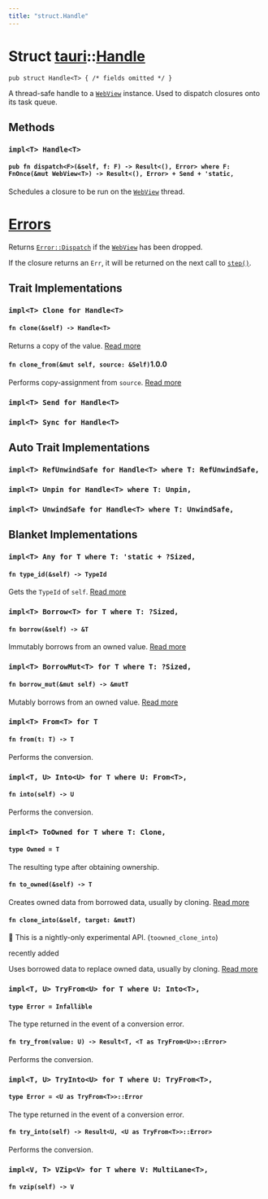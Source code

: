 ```yaml
---
title: "struct.Handle"
---
```


# Struct [tauri](/docs/api/rust/tauri/index.html)::​[Handle](/docs/api/rust/tauri/)

    pub struct Handle<T> { /* fields omitted */ }

A thread-safe handle to a [`WebView`](/docs/api/rust/tauri/struct.WebView.html) instance. Used to dispatch closures onto its task queue.

## Methods

### `impl<T> Handle<T>`

#### `pub fn dispatch<F>(&self, f: F) -> Result<(), Error> where F: FnOnce(&mut WebView<T>) -> Result<(), Error> + Send + 'static,`

Schedules a closure to be run on the [`WebView`](/docs/api/rust/tauri/struct.WebView.html) thread.

# [Errors](/docs/api/rust/tauri/about:blank#errors)

Returns [`Error::Dispatch`](/docs/api/rust/tauri/enum.Error.html#variant.Dispatch) if the [`WebView`](/docs/api/rust/tauri/struct.WebView.html) has been dropped.

If the closure returns an `Err`, it will be returned on the next call to [`step()`](/docs/api/rust/tauri/struct.WebView.html#method.step).

## Trait Implementations

### `impl<T> Clone for Handle<T>`

#### `fn clone(&self) -> Handle<T>`

Returns a copy of the value. [Read more](https://doc.rust-lang.org/nightly/core/clone/trait.Clone.html#tymethod.clone)

#### `fn clone_from(&mut self, source: &Self)`1.0.0

Performs copy-assignment from `source`. [Read more](https://doc.rust-lang.org/nightly/core/clone/trait.Clone.html#method.clone_from)

### `impl<T> Send for Handle<T>`

### `impl<T> Sync for Handle<T>`

## Auto Trait Implementations

### `impl<T> RefUnwindSafe for Handle<T> where T: RefUnwindSafe,`

### `impl<T> Unpin for Handle<T> where T: Unpin,`

### `impl<T> UnwindSafe for Handle<T> where T: UnwindSafe,`

## Blanket Implementations

### `impl<T> Any for T where T: 'static + ?Sized,`

#### `fn type_id(&self) -> TypeId`

Gets the `TypeId` of `self`. [Read more](https://doc.rust-lang.org/nightly/core/any/trait.Any.html#tymethod.type_id)

### `impl<T> Borrow<T> for T where T: ?Sized,`

#### `fn borrow(&self) -> &T`

Immutably borrows from an owned value. [Read more](https://doc.rust-lang.org/nightly/core/borrow/trait.Borrow.html#tymethod.borrow)

### `impl<T> BorrowMut<T> for T where T: ?Sized,`

#### `fn borrow_mut(&mut self) -> &mutT`

Mutably borrows from an owned value. [Read more](https://doc.rust-lang.org/nightly/core/borrow/trait.BorrowMut.html#tymethod.borrow_mut)

### `impl<T> From<T> for T`

#### `fn from(t: T) -> T`

Performs the conversion.

### `impl<T, U> Into<U> for T where U: From<T>,`

#### `fn into(self) -> U`

Performs the conversion.

### `impl<T> ToOwned for T where T: Clone,`

#### `type Owned = T`

The resulting type after obtaining ownership.

#### `fn to_owned(&self) -> T`

Creates owned data from borrowed data, usually by cloning. [Read more](https://doc.rust-lang.org/nightly/alloc/borrow/trait.ToOwned.html#tymethod.to_owned)

#### `fn clone_into(&self, target: &mutT)`

🔬 This is a nightly-only experimental API. (`toowned_clone_into`)

recently added

Uses borrowed data to replace owned data, usually by cloning. [Read more](https://doc.rust-lang.org/nightly/alloc/borrow/trait.ToOwned.html#method.clone_into)

### `impl<T, U> TryFrom<U> for T where U: Into<T>,`

#### `type Error = Infallible`

The type returned in the event of a conversion error.

#### `fn try_from(value: U) -> Result<T, <T as TryFrom<U>>::Error>`

Performs the conversion.

### `impl<T, U> TryInto<U> for T where U: TryFrom<T>,`

#### `type Error = <U as TryFrom<T>>::Error`

The type returned in the event of a conversion error.

#### `fn try_into(self) -> Result<U, <U as TryFrom<T>>::Error>`

Performs the conversion.

### `impl<V, T> VZip<V> for T where V: MultiLane<T>,`

#### `fn vzip(self) -> V`

      